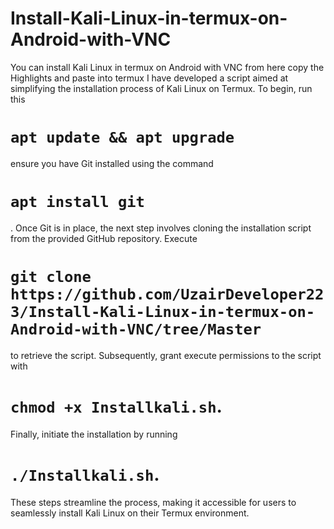 # Install-Kali-Linux-in-termux-on-Android-with-VNC
You can install Kali Linux in termux on Android with VNC from here
copy the Highlights and paste into termux
I have developed a script aimed at simplifying the installation process of Kali Linux on Termux. To begin, 
run this 
# `apt update && apt upgrade`
ensure you have Git installed using the command 
# `apt install git`
. Once Git is in place, the next step involves cloning the installation script from the provided GitHub repository. Execute 
# `git clone https://github.com/UzairDeveloper223/Install-Kali-Linux-in-termux-on-Android-with-VNC/tree/Master`
to retrieve the script. Subsequently, grant execute permissions to the script with 
# `chmod +x Installkali.sh`.
Finally, initiate the installation by running 
# `./Installkali.sh`.
These steps streamline the process, making it accessible for users to seamlessly install Kali Linux on their Termux environment.
